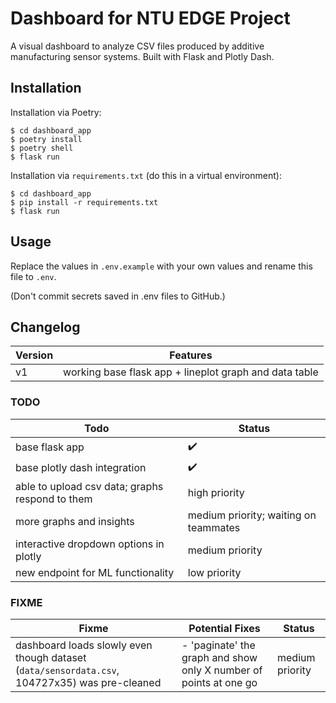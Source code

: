 # Dashboard for NTU EDGE Project

A visual dashboard to analyze CSV files produced by additive manufacturing sensor systems. Built with Flask and Plotly Dash.

## Installation

Installation via Poetry:

```
$ cd dashboard_app
$ poetry install
$ poetry shell
$ flask run
```

Installation via `requirements.txt` (do this in a virtual environment):

```
$ cd dashboard_app
$ pip install -r requirements.txt
$ flask run
```

## Usage

Replace the values in `.env.example` with your own values and rename this file to `.env`.

(Don't commit secrets saved in .env files to GitHub.)

## Changelog

| Version | Features                                               |
| ------- | ------------------------------------------------------ |
| v1      | working base flask app + lineplot graph and data table |

### TODO

| Todo                                            | Status                                |
| ----------------------------------------------- | ------------------------------------- |
| base flask app                                  | :heavy_check_mark:                    |
| base plotly dash integration                    | :heavy_check_mark:                    |
| able to upload csv data; graphs respond to them | high priority                         |
| more graphs and insights                        | medium priority; waiting on teammates |
| interactive dropdown options in plotly          | medium priority                       |
| new endpoint for ML functionality               | low priority                          |

### FIXME

| Fixme                                                                                         | Potential Fixes                                                   | Status          |
| --------------------------------------------------------------------------------------------- | ----------------------------------------------------------------- | --------------- |
| dashboard loads slowly even though dataset (`data/sensordata.csv`, 104727x35) was pre-cleaned | - 'paginate' the graph and show only X number of points at one go | medium priority |
